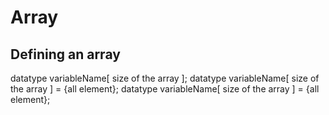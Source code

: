 # Array

## Defining an array

datatype variableName[ size of the array ];
datatype variableName[ size of the array ] = {all element};
datatype variableName[ size of the array ] = {all element};
